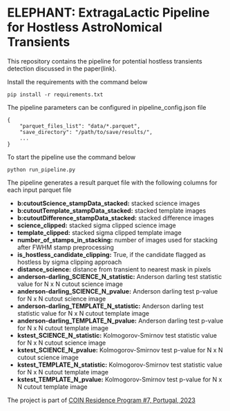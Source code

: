 # ELEPHANT: ExtragaLactic Pipeline for Hostless AstroNomical Transients
This repository contains the pipeline for potential hostless transients detection discussed in the paper(link).


Install the requirements with the command below 

    pip install -r requirements.txt

The pipeline parameters can be configured in pipeline_config.json file

    {
        "parquet_files_list": "data/*.parquet",
        "save_directory": "/path/to/save/results/",
        ...
    }

To start the pipeline use the command below

    python run_pipeline.py

The pipeline generates a result parquet file with the following columns for each input parquet file

- **b:cutoutScience_stampData_stacked:** stacked science images 
- **b:cutoutTemplate_stampData_stacked:** stacked template images
- **b:cutoutDifference_stampData_stacked:** stacked difference images
- **science_clipped:** stacked sigma clipped science image
- **template_clipped:** stacked sigma clipped template image
- **number_of_stamps_in_stacking:** number of images used for stacking after FWHM stamp preprocessing
- **is_hostless_candidate_clipping:** True, if the candidate flagged as hostless by sigma clipping approach
- **distance_science:** distance from transient to nearest mask in pixels
- **anderson-darling_SCIENCE_N_statistic:** Anderson darling test statistic value for N x N cutout science image
- **anderson-darling_SCIENCE_N_pvalue:** Anderson darling test p-value for N x N cutout science image
- **anderson-darling_TEMPLATE_N_statistic:** Anderson darling test statistic value for N x N cutout template image
- **anderson-darling_TEMPLATE_N_pvalue:** Anderson darling test p-value for N x N cutout template image
- **kstest_SCIENCE_N_statistic:** Kolmogorov-Smirnov test statistic value for N x N cutout science image
- **kstest_SCIENCE_N_pvalue:** Kolmogorov-Smirnov test p-value for N x N cutout science image
- **kstest_TEMPLATE_N_statistic:** Kolmogorov-Smirnov test statistic value for N x N cutout template image
- **kstest_TEMPLATE_N_pvalue:** Kolmogorov-Smirnov test p-value for N x N cutout template image

The project is part of [COIN Residence Program #7, Portugal, 2023](https://cosmostatistics-initiative.org/residence-programs/crp7/)




